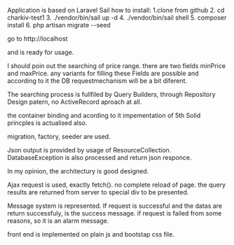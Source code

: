Application is based on Laravel Sail
how to install:
1.clone from github
2. cd charkiv-test1
3. ./vendor/bin/sail up -d
4. ./vendor/bin/sail shell
5. composer install
6. php artisan migrate --seed

go to http://localhost 

 and is ready for usage.

  I should poin out the searching of price range.
 there are two fields minPrice and maxPrice. any variants for filling these Fields are possible and according to it the DB requestmechanism will be a bit diferent. 

 The searching process is fullfiled by Query Builders, through Repository Design patern, no ActiveRecord aproach at all.

 the container binding and acording to it impementation of 5th Solid princples is actualised also.

 migration, factory, seeder are used.

 Json output is provided by usage of ResourceCollection.
 DatabaseException is also processed and return json responce.

 In my opinion, the architectury is good designed.

Ajax request is used, exactly fetch(). no complete reload of page. the query results are returned from server to special div to be presented.

Message system is represented. If request is successful and the datas are return successfuly, is the success message.
if request is failed from some reasons, so it is an alarm message.

front end is implemented on plain js and bootstap css file. 